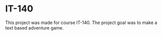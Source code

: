 # IT-140
This project was made for course IT-140. The project goal was to make a text based adventure game.
